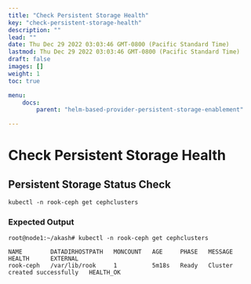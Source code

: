 ```yaml
---
title: "Check Persistent Storage Health"
key: "check-persistent-storage-health"
description: ""
lead: ""
date: Thu Dec 29 2022 03:03:46 GMT-0800 (Pacific Standard Time)
lastmod: Thu Dec 29 2022 03:03:46 GMT-0800 (Pacific Standard Time)
draft: false
images: []
weight: 1
toc: true

menu:
    docs:
        parent: "helm-based-provider-persistent-storage-enablement"

---
```

Check Persistent Storage Health
===============================

Persistent Storage Status Check
-------------------------------

    kubectl -n rook-ceph get cephclusters
    

### **Expected Output**

    root@node1:~/akash# kubectl -n rook-ceph get cephclusters
    
    NAME        DATADIRHOSTPATH   MONCOUNT   AGE     PHASE   MESSAGE                        HEALTH      EXTERNAL
    rook-ceph   /var/lib/rook     1          5m18s   Ready   Cluster created successfully   HEALTH_OK